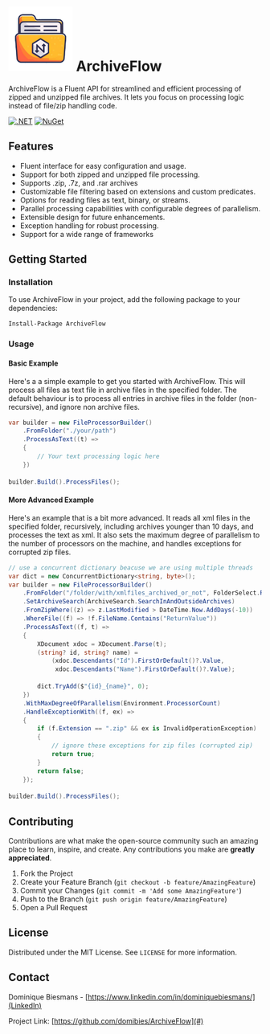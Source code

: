 # ![Logo](https://raw.githubusercontent.com/domibies/archive-flow/main/src/ArchiveFlow/icon_128x128.png) ArchiveFlow

ArchiveFlow is a Fluent API for streamlined and efficient processing of zipped and unzipped file archives. It lets you focus on processing logic instead of file/zip handling code.

[![.NET](https://github.com/domibies/archive-flow/actions/workflows/build_on_push.yml/badge.svg)](https://github.com/domibies/archive-flow/actions/workflows/build_on_push.yml)
[![NuGet](https://img.shields.io/nuget/v/ArchiveFlow.svg)](https://www.nuget.org/packages/ArchiveFlow)


## Features

- Fluent interface for easy configuration and usage.
- Support for both zipped and unzipped file processing.
- Supports .zip, .7z, and .rar archives
- Customizable file filtering based on extensions and custom predicates.
- Options for reading files as text, binary, or streams.
- Parallel processing capabilities with configurable degrees of parallelism.
- Extensible design for future enhancements.
- Exception handling for robust processing.
- Support for a wide range of frameworks

## Getting Started

### Installation

To use ArchiveFlow in your project, add the following package to your dependencies:

```shell
Install-Package ArchiveFlow
```

### Usage

#### Basic Example

Here's a a simple example to get you started with ArchiveFlow. This will process all files as text file in archive files in the specified folder. The default behaviour is to process all entries in archive files in the folder (non-recursive), and ignore non archive files.

```csharp
var builder = new FileProcessorBuilder()
    .FromFolder("./your/path")
    .ProcessAsText((t) =>
    {
        // Your text processing logic here
    })

builder.Build().ProcessFiles();
```

#### More Advanced Example

Here's an example that is a bit more advanced. It reads all xml files in the specified folder, recursively, including archives younger than 10 days, and processes the text as xml. It also sets the maximum degree of parallelism to the number of processors on the machine, and handles exceptions for corrupted zip files.

```csharp
// use a concurrent dictionary beacuse we are using multiple threads
var dict = new ConcurrentDictionary<string, byte>();
var builder = new FileProcessorBuilder()
    .FromFolder("/folder/with/xmlfiles_archived_or_not", FolderSelect.RootAndSubFolders)
    .SetArchiveSearch(ArchiveSearch.SearchInAndOutsideArchives)
    .FromZipWhere((z) => z.LastModified > DateTime.Now.AddDays(-10))
    .WhereFile((f) => !f.FileName.Contains("ReturnValue"))
    .ProcessAsText((f, t) =>
    {
        XDocument xdoc = XDocument.Parse(t);
        (string? id, string? name) =
            (xdoc.Descendants("Id").FirstOrDefault()?.Value, 
             xdoc.Descendants("Name").FirstOrDefault()?.Value);

        dict.TryAdd($"{id}_{name}", 0);
    })
    .WithMaxDegreeOfParallelism(Environment.ProcessorCount)
    .HandleExceptionWith((f, ex) =>
    {
        if (f.Extension == ".zip" && ex is InvalidOperationException)
        {
            // ignore these exceptions for zip files (corrupted zip)
            return true;
        }
        return false;
    });

builder.Build().ProcessFiles();
```

   
## Contributing

Contributions are what make the open-source community such an amazing place to learn, inspire, and create. Any contributions you make are **greatly appreciated**.

1. Fork the Project
2. Create your Feature Branch (`git checkout -b feature/AmazingFeature`)
3. Commit your Changes (`git commit -m 'Add some AmazingFeature'`)
4. Push to the Branch (`git push origin feature/AmazingFeature`)
5. Open a Pull Request

## License

Distributed under the MIT License. See `LICENSE` for more information.

## Contact

Dominique Biesmans - [https://www.linkedin.com/in/dominiquebiesmans/](LinkedIn) 

Project Link: [https://github.com/domibies/ArchiveFlow](#)

